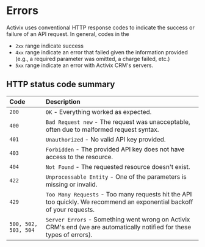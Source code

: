 # Errors

Activix uses conventional HTTP response codes to indicate the success or failure of an API request. In general, codes in the 

* `2xx` range indicate success
* `4xx` range indicate an error that failed given the information provided \(e.g., a required parameter was omitted, a charge failed, etc.\)
* `5xx` range indicate an error with Activix CRM's servers.

## HTTP status code summary

| Code | Description |
| :--- | :--- |
| `200` | `OK` - Everything worked as expected. |
| `400` | `Bad Request new` - The request was unacceptable, often due to malformed request syntax. |
| `401` | `Unauthorized` - No valid API key provided. |
| `403` | `Forbidden` - The provided API key does not have access to the resource. |
| `404` | `Not Found` - The requested resource doesn't exist. |
| `422` | `Unprocessable Entity` - One of the parameters is missing or invalid. |
| `429` | `Too Many Requests` - Too many requests hit the API too quickly. We recommend an exponential backoff of your requests. |
| `500, 502, 503, 504` | `Server Errors` - Something went wrong on Activix CRM's end \(we are automatically notified for these types of errors\). |

